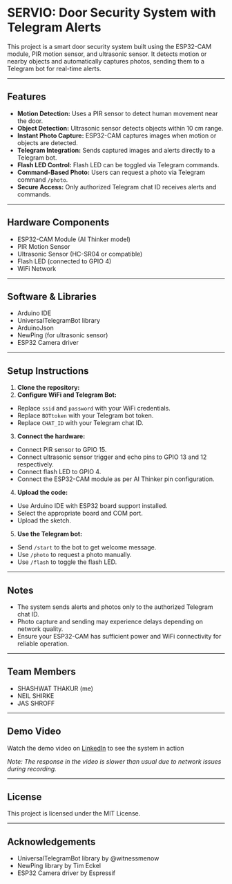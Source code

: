 # SERVIO: Door Security System with Telegram Alerts

This project is a smart door security system built using the ESP32-CAM module, PIR motion sensor, and ultrasonic sensor. It detects motion or nearby objects and automatically captures photos, sending them to a Telegram bot for real-time alerts.

---

## Features

- **Motion Detection:** Uses a PIR sensor to detect human movement near the door.
- **Object Detection:** Ultrasonic sensor detects objects within 10 cm range.
- **Instant Photo Capture:** ESP32-CAM captures images when motion or objects are detected.
- **Telegram Integration:** Sends captured images and alerts directly to a Telegram bot.
- **Flash LED Control:** Flash LED can be toggled via Telegram commands.
- **Command-Based Photo:** Users can request a photo via Telegram command `/photo`.
- **Secure Access:** Only authorized Telegram chat ID receives alerts and commands.

---

## Hardware Components

- ESP32-CAM Module (AI Thinker model)
- PIR Motion Sensor
- Ultrasonic Sensor (HC-SR04 or compatible)
- Flash LED (connected to GPIO 4)
- WiFi Network

---

## Software & Libraries

- Arduino IDE
- UniversalTelegramBot library
- ArduinoJson
- NewPing (for ultrasonic sensor)
- ESP32 Camera driver

---

## Setup Instructions

1. **Clone the repository:**
2. **Configure WiFi and Telegram Bot:**

- Replace `ssid` and `password` with your WiFi credentials.
- Replace `BOTtoken` with your Telegram bot token.
- Replace `CHAT_ID` with your Telegram chat ID.

3. **Connect the hardware:**

- Connect PIR sensor to GPIO 15.
- Connect ultrasonic sensor trigger and echo pins to GPIO 13 and 12 respectively.
- Connect flash LED to GPIO 4.
- Connect the ESP32-CAM module as per AI Thinker pin configuration.

4. **Upload the code:**

- Use Arduino IDE with ESP32 board support installed.
- Select the appropriate board and COM port.
- Upload the sketch.

5. **Use the Telegram bot:**

- Send `/start` to the bot to get welcome message.
- Use `/photo` to request a photo manually.
- Use `/flash` to toggle the flash LED.

---

## Notes

- The system sends alerts and photos only to the authorized Telegram chat ID.
- Photo capture and sending may experience delays depending on network quality.
- Ensure your ESP32-CAM has sufficient power and WiFi connectivity for reliable operation.

---

## Team Members

- SHASHWAT THAKUR (me)
- NEIL SHIRKE
- JAS SHROFF

---

## Demo Video

Watch the demo video on [LinkedIn](https://www.linkedin.com/posts/shashwat-thakur-2b2618354_iot-esp32-homesecurity-activity-7319788802217025608-44Kj?utm_source=share&utm_medium=member_desktop&rcm=ACoAAFheUKYBKwZZDEvvdUkR3gMmMJ6eP8me_zg) to see the system in action

*Note: The response in the video is slower than usual due to network issues during recording.*

---

## License

This project is licensed under the MIT License.

---

## Acknowledgements

- UniversalTelegramBot library by @witnessmenow
- NewPing library by Tim Eckel
- ESP32 Camera driver by Espressif



